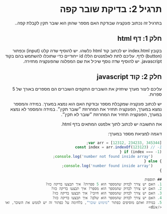 <div dir="rtl">

# תרגיל 2: בדיקת שובר קפה
בתרגיל זה נכתוב פונקציה שבודקת האם מספר שהוזן הוא שובר תקין לקבלת קפה..

## חלק 1: דף html
בקובץ index.html יש לכתוב קוד html כלשהו. יש להוסיף שדה קלט (input) וכפתור (button) לדף.
עליכם לתת לאלמנטים הללו id ייחודיים כדי שתוכלו להשתמש בהם בקוד javascript.
 יש להוסיף שדה נוסף שיכיל את שם המפלגה שהפונקציה מחזירה.

## חלק 2: קוד javascript
עליכם ליצור מערך שיחזיק את השוברים התקפים
השוברים הם מספרים באורך של 5 ספרות.

יש לכתוב פונקציה שמקבלת מספר ובודקת האם הוא נמצא במערך.
במידה והמספר נמצא במערך, הפונקציה תחזיר את המחרוזת ״שובר תקין״.
במידה והמספר לא נמצא במערך, הפונקציה תחזיר את המחרוזת ״שובר לא תקין״.

את התשובה יש לכתוב לתוך אלמנט המתאים בדף html.

דוגמה למציאת מספר במערך:
```javascript
var arr = [12312, 234233, 345344];
const index = arr.indexOf(123123) // -1
if (index === -1) {
    console.log('number not found inside array');
} else {
    console.log('number found inside array');
}

## תוספות
1. האם יש צורך לבדוק שהמספר הוא 5 ספרות? איך תבצעו בדיקה כזו?
2. האם יש צורך לבדוק שהמספר הוא מספר? איך תבצעו בדיקה כזו?
3. האם יש צורך לבדוק שהמספר הוא חיובי? איך תבצעו בדיקה כזו?
4. האם יש צורך לבדוק שהמספר הוא שלם? איך תבצעו בדיקה כזו?
5. במידה ואתם מוסיפים כפתור "מימוש שובר", בלחימה על כפתור זה יש לממש את השובר, זאת אומרת להוציא אותו מתוך המערך, איך תבצעו זאת?
</div>